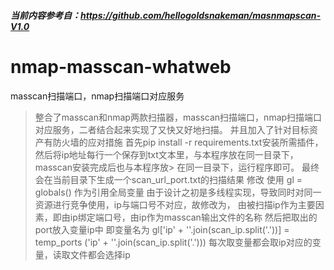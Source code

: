 ##### 当前内容参考自：https://github.com/hellogoldsnakeman/masnmapscan-V1.0

# nmap-masscan-whatweb
masscan扫描端口，nmap扫描端口对应服务

> 整合了masscan和nmap两款扫描器，masscan扫描端口，nmap扫描端口对应服务，二者结合起来实现了又快又好地扫描。
> 并且加入了针对目标资产有防火墙的应对措施
> 首先pip install -r requirements.txt安装所需插件，然后将ip地址每行一个保存到txt文本里，与本程序放在同一目录下，masscan安装完成后也与本程序放> 在同一目录下，运行程序即可。
> 最终会在当前目录下生成一个scan_url_port.txt的扫描结果
> 修改
> 使用 gl = globals() 作为引用全局变量
> 由于设计之初是多线程实现，导致同时对同一资源进行竞争使用，ip与端口号不对应，故修改为，
> 由被扫描ip作为主要因素，即由ip绑定端口号，由ip作为masscan输出文件的名称
> 然后把取出的port放入变量ip中 即变量名为 
> gl['ip' + ''.join(scan_ip.split('.'))] = temp_ports
>   ('ip' + ''.join(scan_ip.split('.')))
> 每次取变量都会取ip对应的变量，读取文件都会选择ip
